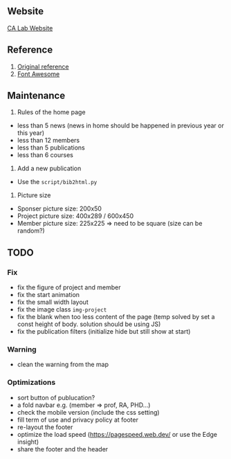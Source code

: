 ## Website
[CA Lab Website](https://chunyen-chen.github.io/Calab-new-web.github.io/)


## Reference
1. [Original reference](https://github.com/learning-zone/website-templates)
1. [Font Awesome](https://fontawesome.com/v6/download)


## Maintenance
1. Rules of the home page
  * less than 5 news (news in home should be happened in previous year or this year)
  * less than 12 members
  * less than 5 publications
  * less than 6 courses

1. Add a new publication
  * Use the `script/bib2html.py`

1. Picture size
  * Sponser picture size: 200x50
  * Project picture size: 400x289 / 600x450
  * Member  picture size: 225x225 => need to be square (size can be random?)


## TODO
### Fix
* fix the figure of project and member
* fix the start animation
* fix the small width layout
* fix the image class `img-project`
* fix the blank when too less content of the page (temp solved by set a const height of body. solution should be using JS)
* fix the publication filters (initialize hide but still show at start)

### Warning
* clean the warning from the map

### Optimizations
* sort button of publucation?
* a fold navbar e.g. (member => prof, RA, PHD...)
* check the mobile version (include the css setting)
* fill term of use and privacy policy at footer
* re-layout the footer
* optimize the load speed (https://pagespeed.web.dev/ or use the Edge insight)
* share the footer and the header
